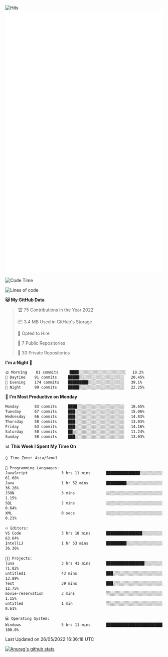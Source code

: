 ![Hits](https://hits.seeyoufarm.com/api/count/incr/badge.svg?url=https%3A%2F%2Fgithub.com%2Fkokose1234&count_bg=%2379C83D&title_bg=%23555555&icon=apple.svg&icon_color=%23E7E7E7&title=hits&edge_flat=false)
<br/>
![Metrics](https://github.com/kokose1234/kokose1234/blob/main/github-metrics.svg)

<!--START_SECTION:waka-->
![Code Time](http://img.shields.io/badge/Code%20Time-645%20hrs%2019%20mins-blue)

![Lines of code](https://img.shields.io/badge/From%20Hello%20World%20I%27ve%20Written-2%20Million%20lines%20of%20code-blue)

**🐱 My GitHub Data** 

> 🏆 75 Contributions in the Year 2022
 > 
> 📦 3.4 MB Used in GitHub's Storage 
 > 
> 💼 Opted to Hire
 > 
> 📜 7 Public Repositories 
 > 
> 🔑 33 Private Repositories  
 > 
**I'm a Night 🦉** 

```text
🌞 Morning    81 commits     ████░░░░░░░░░░░░░░░░░░░░░   18.2% 
🌆 Daytime    91 commits     █████░░░░░░░░░░░░░░░░░░░░   20.45% 
🌃 Evening    174 commits    █████████░░░░░░░░░░░░░░░░   39.1% 
🌙 Night      99 commits     █████░░░░░░░░░░░░░░░░░░░░   22.25%

```
📅 **I'm Most Productive on Monday** 

```text
Monday       83 commits     ████░░░░░░░░░░░░░░░░░░░░░   18.65% 
Tuesday      67 commits     ███░░░░░░░░░░░░░░░░░░░░░░   15.06% 
Wednesday    66 commits     ███░░░░░░░░░░░░░░░░░░░░░░   14.83% 
Thursday     58 commits     ███░░░░░░░░░░░░░░░░░░░░░░   13.03% 
Friday       63 commits     ███░░░░░░░░░░░░░░░░░░░░░░   14.16% 
Saturday     50 commits     ██░░░░░░░░░░░░░░░░░░░░░░░   11.24% 
Sunday       58 commits     ███░░░░░░░░░░░░░░░░░░░░░░   13.03%

```


📊 **This Week I Spent My Time On** 

```text
⌚︎ Time Zone: Asia/Seoul

💬 Programming Languages: 
JavaScript               3 hrs 11 mins       ███████████████░░░░░░░░░░   61.68% 
Java                     1 hr 52 mins        █████████░░░░░░░░░░░░░░░░   36.26% 
JSON                     3 mins              ░░░░░░░░░░░░░░░░░░░░░░░░░   1.15% 
SQL                      2 mins              ░░░░░░░░░░░░░░░░░░░░░░░░░   0.64% 
XML                      0 secs              ░░░░░░░░░░░░░░░░░░░░░░░░░   0.21%

🔥 Editors: 
VS Code                  3 hrs 18 mins       ████████████████░░░░░░░░░   63.64% 
IntelliJ                 1 hr 53 mins        █████████░░░░░░░░░░░░░░░░   36.36%

🐱‍💻 Projects: 
luna                     3 hrs 41 mins       █████████████████░░░░░░░░   71.02% 
untitled1                43 mins             ███░░░░░░░░░░░░░░░░░░░░░░   13.89% 
Test                     39 mins             ███░░░░░░░░░░░░░░░░░░░░░░   12.75% 
movie-reservation        3 mins              ░░░░░░░░░░░░░░░░░░░░░░░░░   1.15% 
untitled                 1 min               ░░░░░░░░░░░░░░░░░░░░░░░░░   0.61%

💻 Operating System: 
Windows                  5 hrs 11 mins       █████████████████████████   100.0%

```


 Last Updated on 26/05/2022 16:36:18 UTC
<!--END_SECTION:waka-->

[![Anurag's github stats](https://github-readme-stats.vercel.app/api?username=kokose1234&theme=dracula)](https://github.com/anuraghazra/github-readme-stats)



	
